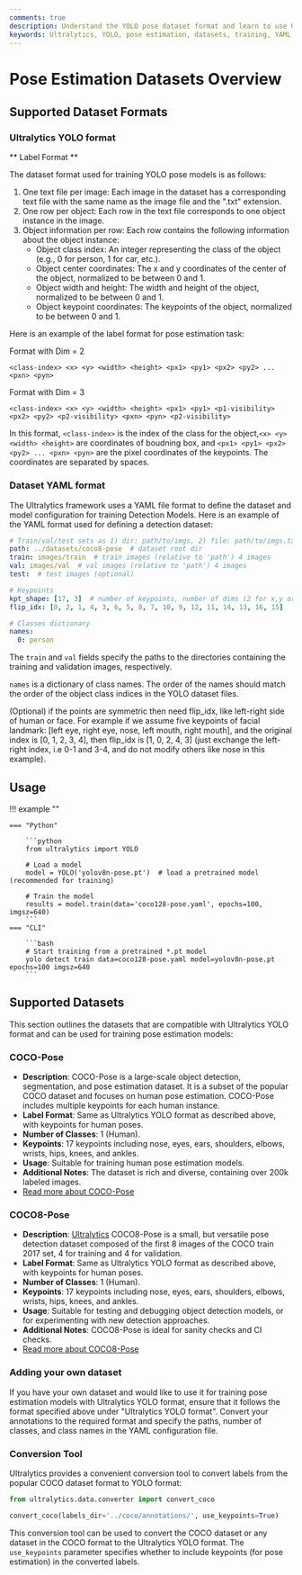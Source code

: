 ```yaml
---
comments: true
description: Understand the YOLO pose dataset format and learn to use Ultralytics datasets to train your pose estimation models effectively.
keywords: Ultralytics, YOLO, pose estimation, datasets, training, YAML, keypoints, COCO-Pose, COCO8-Pose, data conversion
---
```


# Pose Estimation Datasets Overview

## Supported Dataset Formats

### Ultralytics YOLO format

** Label Format **

The dataset format used for training YOLO pose models is as follows:

1. One text file per image: Each image in the dataset has a corresponding text file with the same name as the image file and the ".txt" extension.
2. One row per object: Each row in the text file corresponds to one object instance in the image.
3. Object information per row: Each row contains the following information about the object instance:
    - Object class index: An integer representing the class of the object (e.g., 0 for person, 1 for car, etc.).
    - Object center coordinates: The x and y coordinates of the center of the object, normalized to be between 0 and 1.
    - Object width and height: The width and height of the object, normalized to be between 0 and 1.
    - Object keypoint coordinates: The keypoints of the object, normalized to be between 0 and 1.

Here is an example of the label format for pose estimation task:

Format with Dim = 2

```
<class-index> <x> <y> <width> <height> <px1> <py1> <px2> <py2> ... <pxn> <pyn>
```

Format with Dim = 3

```
<class-index> <x> <y> <width> <height> <px1> <py1> <p1-visibility> <px2> <py2> <p2-visibility> <pxn> <pyn> <p2-visibility>
```

In this format, `<class-index>` is the index of the class for the object,`<x> <y> <width> <height>` are coordinates of boudning box, and `<px1> <py1> <px2> <py2> ... <pxn> <pyn>` are the pixel coordinates of the keypoints. The coordinates are separated by spaces.

### Dataset YAML format

The Ultralytics framework uses a YAML file format to define the dataset and model configuration for training Detection Models. Here is an example of the YAML format used for defining a detection dataset:

```yaml
# Train/val/test sets as 1) dir: path/to/imgs, 2) file: path/to/imgs.txt, or 3) list: [path/to/imgs1, path/to/imgs2, ..]
path: ../datasets/coco8-pose  # dataset root dir
train: images/train  # train images (relative to 'path') 4 images
val: images/val  # val images (relative to 'path') 4 images
test:  # test images (optional)

# Keypoints
kpt_shape: [17, 3]  # number of keypoints, number of dims (2 for x,y or 3 for x,y,visible)
flip_idx: [0, 2, 1, 4, 3, 6, 5, 8, 7, 10, 9, 12, 11, 14, 13, 16, 15]

# Classes dictionary
names:
  0: person
```

The `train` and `val` fields specify the paths to the directories containing the training and validation images, respectively.

`names` is a dictionary of class names. The order of the names should match the order of the object class indices in the YOLO dataset files.

(Optional) if the points are symmetric then need flip_idx, like left-right side of human or face.
For example if we assume five keypoints of facial landmark: [left eye, right eye, nose, left mouth, right mouth], and the original index is [0, 1, 2, 3, 4], then flip_idx is [1, 0, 2, 4, 3] (just exchange the left-right index, i.e 0-1 and 3-4, and do not modify others like nose in this example).

## Usage

!!! example ""

    === "Python"

        ```python
        from ultralytics import YOLO

        # Load a model
        model = YOLO('yolov8n-pose.pt')  # load a pretrained model (recommended for training)

        # Train the model
        results = model.train(data='coco128-pose.yaml', epochs=100, imgsz=640)
        ```
    === "CLI"

        ```bash
        # Start training from a pretrained *.pt model
        yolo detect train data=coco128-pose.yaml model=yolov8n-pose.pt epochs=100 imgsz=640
        ```

## Supported Datasets

This section outlines the datasets that are compatible with Ultralytics YOLO format and can be used for training pose estimation models:

### COCO-Pose

- **Description**: COCO-Pose is a large-scale object detection, segmentation, and pose estimation dataset. It is a subset of the popular COCO dataset and focuses on human pose estimation. COCO-Pose includes multiple keypoints for each human instance.
- **Label Format**: Same as Ultralytics YOLO format as described above, with keypoints for human poses.
- **Number of Classes**: 1 (Human).
- **Keypoints**: 17 keypoints including nose, eyes, ears, shoulders, elbows, wrists, hips, knees, and ankles.
- **Usage**: Suitable for training human pose estimation models.
- **Additional Notes**: The dataset is rich and diverse, containing over 200k labeled images.
- [Read more about COCO-Pose](./coco.md)

### COCO8-Pose

- **Description**: [Ultralytics](https://ultralytics.com) COCO8-Pose is a small, but versatile pose detection dataset composed of the first 8 images of the COCO train 2017 set, 4 for training and 4 for validation.
- **Label Format**: Same as Ultralytics YOLO format as described above, with keypoints for human poses.
- **Number of Classes**: 1 (Human).
- **Keypoints**: 17 keypoints including nose, eyes, ears, shoulders, elbows, wrists, hips, knees, and ankles.
- **Usage**: Suitable for testing and debugging object detection models, or for experimenting with new detection approaches.
- **Additional Notes**: COCO8-Pose is ideal for sanity checks and CI checks.
- [Read more about COCO8-Pose](./coco8-pose.md)

### Adding your own dataset

If you have your own dataset and would like to use it for training pose estimation models with Ultralytics YOLO format, ensure that it follows the format specified above under "Ultralytics YOLO format". Convert your annotations to the required format and specify the paths, number of classes, and class names in the YAML configuration file.

### Conversion Tool

Ultralytics provides a convenient conversion tool to convert labels from the popular COCO dataset format to YOLO format:

```python
from ultralytics.data.converter import convert_coco

convert_coco(labels_dir='../coco/annotations/', use_keypoints=True)
```

This conversion tool can be used to convert the COCO dataset or any dataset in the COCO format to the Ultralytics YOLO format. The `use_keypoints` parameter specifies whether to include keypoints (for pose estimation) in the converted labels.
